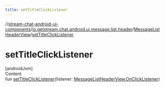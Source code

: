 ```yaml
---
title: setTitleClickListener
---
```

//[stream-chat-android-ui-components](../../../index.md)/[io.getstream.chat.android.ui.message.list.header](../index.md)/[MessageListHeaderView](index.md)/[setTitleClickListener](setTitleClickListener.md)



# setTitleClickListener  
[androidJvm]  
Content  
fun [setTitleClickListener](setTitleClickListener.md)(listener: [MessageListHeaderView.OnClickListener](OnClickListener/index.md))  



